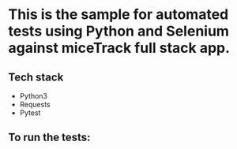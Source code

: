 # This is the sample for automated tests using Python and Selenium against miceTrack full stack app.

## Tech stack
- Python3
- Requests
- Pytest

## To run the tests: